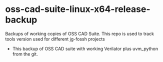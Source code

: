 # oss-cad-suite-linux-x64-release-backup
Backups of working copies of OSS CAD Suite. This repo is used to track tools version used for different jg-fossh projects

 - This backup of OSS CAD suite with working Verilator plus uvm_python from the git.
